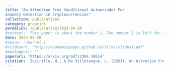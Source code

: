 ```yaml
---
title: "An Attention Free Conditional Autoencoder For
Anomaly Detection in Cryptocurrencies"
collection: publications
category: preprint
permalink: /publication/2023-04-20
#excerpt: 'This paper is about the number 1. The number 2 is left for future work.'
date: 2023-05-20
#venue: 'Journal 1'
#slidesurl: "http://academicpages.github.io/files/slides1.pdf"
#packageurl: ""
paperurl: 'https://arxiv.org/pdf/2304.10614'
citation: 'Inzirillo, H., & De Villelongue, L. (2023). An Attention Free Conditional Autoencoder For Anomaly Detection in Cryptocurrencies. arXiv preprint arXiv:2304.10614.'
---
```

